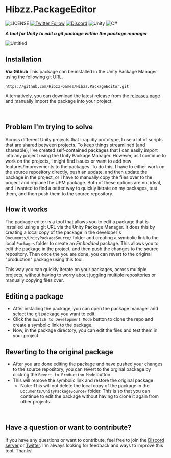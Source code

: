 # Hibzz.PackageEditor
![LICENSE](https://img.shields.io/badge/LICENSE-CC--BY--4.0-ee5b32?style=for-the-badge) [![Twitter Follow](https://img.shields.io/twitter/follow/hibzzgames?color=1a8cd8&style=for-the-badge)](https://twitter.com/hibzzgames) [![Discord](https://img.shields.io/discord/695898694083412048?color=788bd9&label=DIscord&style=for-the-badge)](https://discord.gg/tZdZFK7) ![Unity](https://img.shields.io/badge/unity-%23000000.svg?style=for-the-badge&logo=unity&logoColor=white) ![C#](https://img.shields.io/badge/c%23-%23239120.svg?style=for-the-badge&logo=c-sharp&logoColor=white)

***A tool for Unity to edit a git package within the package manager***

![Untitled](https://user-images.githubusercontent.com/37605842/215235067-a627f9cd-ac5b-4d8c-b06a-39cbd643d522.png)

## Installation
**Via Github**
This package can be installed in the Unity Package Manager using the following git URL.
```
https://github.com/Hibzz-Games/Hibzz.PackageEditor.git
```

Alternatively, you can download the latest release from the [releases page](https://github.com/Hibzz-Games/Hibzz.PackageEditor/releases) and manually import the package into your project.

<br>

## Problem I'm trying to solve
Across different Unity projects that I rapidly prototype, I use a lot of scripts that are shared between projects. To keep things streamlined (and shareable), I've created self-contained packages that I can easily import into any project using the Unity Package Manager. However, as I continue to work on the projects, I might find issues or want to add new features/improvements to the packages. To do this, I have to either work on the source repository directly, push an update, and then update the package in the project, or I have to manually copy the files over to the project and replace the UPM package. Both of these options are not ideal, and I wanted to find a better way to quickly iterate on my packages, test them, and then push them to the source repository.

## How it works
The package editor is a tool that allows you to edit a package that is installed using a git URL via the Unity Package Manager. It does this by creating a local copy of the package in the developer's `Documents/UnityPackageSource/` folder and creating a symbolic link to the local `Packages` folder to create an *Embedded* package. This allows you to edit the package in the project, and then push the changes to the source repository. Then once the you are done, you can revert to the original "production" package using this tool.

This way you can quickly iterate on your packages, across multiple projects, without having to worry about juggling multiple repositories or manually copying files over.

## Editing a package
- After installing the package, you can open the package manager and select the git package you want to edit.
- Click the `Switch to Development Mode` button to clone the repo and create a symbolic link to the package.
- Now, in the package directory, you can edit the files and test them in your project

## Reverting to the original package
- After you are done editing the package and have pushed your changes to the source repository, you can revert to the orginal package by clicking the `Revert to Production Mode` button.
- This will remove the symbolic link and restore the original package
  - Note: This will not delete the local copy of the package in the `Documents/UnityPackageSource/` folder. This is so that you can continue to edit the package without having to clone it again from other projects.


<br>

## Have a question or want to contribute?
If you have any questions or want to contribute, feel free to join the [Discord server](https://discord.gg/tZdZFK7) or [Twitter](https://twitter.com/hibzzgames). I'm always looking for feedback and ways to improve this tool. Thanks!
